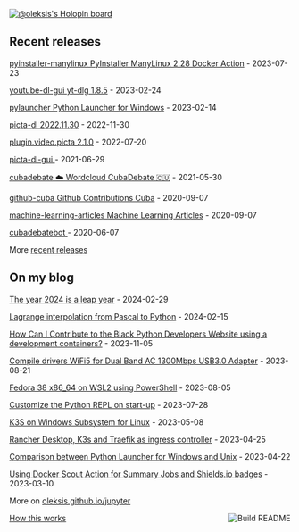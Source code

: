 [![@oleksis's Holopin board](https://holopin.me/oleksis)](https://holopin.io/@oleksis)

## Recent releases
<!-- recent_releases starts -->
[pyinstaller-manylinux PyInstaller ManyLinux 2.28 Docker Action](https://github.com/oleksis/pyinstaller-manylinux/releases/tag/v2.3.1) - 2023-07-23

[youtube-dl-gui yt-dlg 1.8.5](https://github.com/oleksis/youtube-dl-gui/releases/tag/v1.8.5) - 2023-02-24

[pylauncher Python Launcher for Windows](https://github.com/oleksis/pylauncher/releases/tag/v2.1.0.0) - 2023-02-14

[picta-dl 2022.11.30](https://github.com/oleksis/picta-dl/releases/tag/v2022.11.29) - 2022-11-30

[plugin.video.picta 2.1.0](https://github.com/oleksis/plugin.video.picta/releases/tag/v2.1.0) - 2022-07-20

[picta-dl-gui ](https://github.com/oleksis/picta-dl-gui/releases/tag/v0.12.28) - 2021-06-29

[cubadebate ☁️ Wordcloud CubaDebate 🇨🇺](https://github.com/oleksis/cubadebate/releases/tag/v1.3.4) - 2021-05-30

[github-cuba Github Contributions Cuba](https://github.com/oleksis/github-cuba/releases/tag/v0.2) - 2020-09-07

[machine-learning-articles Machine Learning Articles](https://github.com/oleksis/machine-learning-articles/releases/tag/v1.0) - 2020-09-07

[cubadebatebot ](https://github.com/oleksis/cubadebatebot/releases/tag/v0.1.1) - 2020-06-07
<!-- recent_releases ends -->
More [recent releases](https://github.com/oleksis/oleksis/blob/master/releases.md)

## On my blog
<!-- blog starts -->
[The year 2024 is a leap year](https://oleksis.github.io/jupyter/pascal/javascript/gregorian/calendar/2024/02/29/gregorian-calendar-javascript-app.html) - 2024-02-29

[Lagrange interpolation from Pascal to Python](https://oleksis.github.io/jupyter/pascal/python/ruby/docker/lagrange/interpolation/2024/02/15/lagrange-interpolation-pascal-python.html) - 2024-02-15

[How Can I Contribute to the Black Python Developers Website using a development containers?](https://oleksis.github.io/jupyter/devcontainer/vscode/python/ruby/jekyll/2023/11/05/bpdevs-devcontainer-jekyll-python.html) - 2023-11-05

[Compile drivers WiFi5 for Dual Band AC 1300Mbps USB3.0 Adapter](https://oleksis.github.io/jupyter/drivers/wifi/linux/compilation/2023/08/21/Realtek-8812BU-Wireless-USB-Linux.html) - 2023-08-21

[Fedora 38 x86_64 on WSL2 using PowerShell](https://oleksis.github.io/jupyter/wsl2/fedora/powershell/2023/08/05/Fedora-38-WSL2-PowerShell.html) - 2023-08-05

[Customize the Python REPL on start-up](https://oleksis.github.io/jupyter/python/repl/rich/terminal/textual/2023/07/28/Customize-Python-REPL-start_up.html) - 2023-07-28

[K3S on Windows Subsystem for Linux](https://oleksis.github.io/jupyter/kubernetes/k3s/wsl2/2023/05/08/K3S-Windows-Subsystem-Linux.html) - 2023-05-08

[Rancher Desktop, K3s and Traefik as ingress controller](https://oleksis.github.io/jupyter/kubernetes/k3s/rancher/2023/04/25/Rancher-Desktop_Kubernetes_Traefik.html) - 2023-04-25

[Comparison between Python Launcher for Windows and Unix](https://oleksis.github.io/jupyter/python/pylauncher/2023/04/22/Comparison-Python-Launcher-Windows-Unix.html) - 2023-04-22

[Using Docker Scout Action for Summary Jobs and Shields.io badges](https://oleksis.github.io/jupyter/docker/scout/softwaresupplychain/github/badges/2023/03/10/Docker-Scout-GitHub-Actions-Summary-badges.html) - 2023-03-10
<!-- blog ends -->
More on [oleksis.github.io/jupyter](https://oleksis.github.io/jupyter/)

<a href="https://github.com/oleksis/oleksis/actions"><img src="https://github.com/oleksis/oleksis/workflows/Build%20README/badge.svg" align="right" alt="Build README"></a> <a href="https://simonwillison.net/2020/Jul/10/self-updating-profile-readme/">How this works</a>
